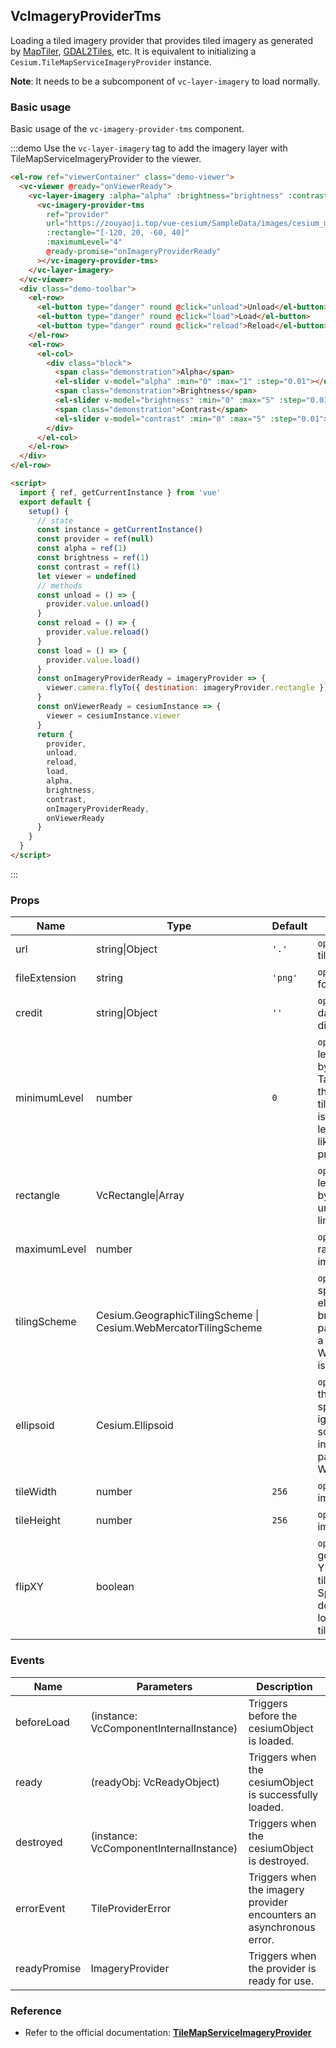 ## VcImageryProviderTms

Loading a tiled imagery provider that provides tiled imagery as generated by [MapTiler](https://www.maptiler.com), [GDAL2Tiles](http://www.klokan.cz/projects/gdal2tiles/), etc. It is equivalent to initializing a `Cesium.TileMapServiceImageryProvider` instance.

**Note**: It needs to be a subcomponent of `vc-layer-imagery` to load normally.

### Basic usage

Basic usage of the `vc-imagery-provider-tms` component.

:::demo Use the `vc-layer-imagery` tag to add the imagery layer with TileMapServiceImageryProvider to the viewer.

```html
<el-row ref="viewerContainer" class="demo-viewer">
  <vc-viewer @ready="onViewerReady">
    <vc-layer-imagery :alpha="alpha" :brightness="brightness" :contrast="contrast">
      <vc-imagery-provider-tms
        ref="provider"
        url="https://zouyaoji.top/vue-cesium/SampleData/images/cesium_maptiler/Cesium_Logo_Color"
        :rectangle="[-120, 20, -60, 40]"
        :maximumLevel="4"
        @ready-promise="onImageryProviderReady"
      ></vc-imagery-provider-tms>
    </vc-layer-imagery>
  </vc-viewer>
  <div class="demo-toolbar">
    <el-row>
      <el-button type="danger" round @click="unload">Unload</el-button>
      <el-button type="danger" round @click="load">Load</el-button>
      <el-button type="danger" round @click="reload">Reload</el-button>
    </el-row>
    <el-row>
      <el-col>
        <div class="block">
          <span class="demonstration">Alpha</span>
          <el-slider v-model="alpha" :min="0" :max="1" :step="0.01"></el-slider>
          <span class="demonstration">Brightness</span>
          <el-slider v-model="brightness" :min="0" :max="5" :step="0.01"></el-slider>
          <span class="demonstration">Contrast</span>
          <el-slider v-model="contrast" :min="0" :max="5" :step="0.01"></el-slider>
        </div>
      </el-col>
    </el-row>
  </div>
</el-row>

<script>
  import { ref, getCurrentInstance } from 'vue'
  export default {
    setup() {
      // state
      const instance = getCurrentInstance()
      const provider = ref(null)
      const alpha = ref(1)
      const brightness = ref(1)
      const contrast = ref(1)
      let viewer = undefined
      // methods
      const unload = () => {
        provider.value.unload()
      }
      const reload = () => {
        provider.value.reload()
      }
      const load = () => {
        provider.value.load()
      }
      const onImageryProviderReady = imageryProvider => {
        viewer.camera.flyTo({ destination: imageryProvider.rectangle })
      }
      const onViewerReady = cesiumInstance => {
        viewer = cesiumInstance.viewer
      }
      return {
        provider,
        unload,
        reload,
        load,
        alpha,
        brightness,
        contrast,
        onImageryProviderReady,
        onViewerReady
      }
    }
  }
</script>
```

:::

### Props

<!-- prettier-ignore -->
| Name | Type | Default | Description |
| ---- | ---- | ------- | ----------- |
| url | string\|Object | `'.'` | `optional` Path to image tiles on server. |
| fileExtension | string | `'png'` | `optional` The file extension for images on the server. |
| credit | string\|Object | `''` | `optional` A credit for the data source, which is displayed on the canvas. |
| minimumLevel | number | `0` | `optional` The minimum level-of-detail supported by the imagery provider. Take care when specifying this that the number of tiles at the minimum level is small, such as four or less. A larger number is likely to result in rendering problems. |
| rectangle | VcRectangle\|Array | | `optional` The maximum level-of-detail supported by the imagery provider, or undefined if there is no limit. |
| maximumLevel | number | | `optional` The rectangle, in radians, covered by the image. |
| tilingScheme | Cesium.GeographicTilingScheme \| Cesium.WebMercatorTilingScheme | | `optional` The tiling scheme specifying how the ellipsoidal surface is broken into tiles. If this parameter is not provided, a WebMercatorTilingScheme is used. |
| ellipsoid      | Cesium.Ellipsoid | | `optional` The ellipsoid. If the tilingScheme is specified, this parameter is ignored and the tiling scheme's ellipsoid is used instead. If neither parameter is specified, the WGS84 ellipsoid is used. |
| tileWidth | number | `256` | `optional` Pixel width of image tiles. |
| tileHeight | number | `256` | `optional` Pixel height of image tiles.|
| flipXY | boolean | | `optional` Older versions of gdal2tiles.py flipped X and Y values in tilemapresource.xml. Specifying this option will do the same, allowing for loading of these incorrect tilesets. |

### Events

| Name         | Parameters                              | Description                                                          |
| ------------ | --------------------------------------- | -------------------------------------------------------------------- |
| beforeLoad   | (instance: VcComponentInternalInstance) | Triggers before the cesiumObject is loaded.                          |
| ready        | (readyObj: VcReadyObject)               | Triggers when the cesiumObject is successfully loaded.               |
| destroyed    | (instance: VcComponentInternalInstance) | Triggers when the cesiumObject is destroyed.                         |
| errorEvent   | TileProviderError                       | Triggers when the imagery provider encounters an asynchronous error. |
| readyPromise | ImageryProvider                         | Triggers when the provider is ready for use.                         |

### Reference

- Refer to the official documentation: **[TileMapServiceImageryProvider](https://cesium.com/docs/cesiumjs-ref-doc/TileMapServiceImageryProvider.html)**
